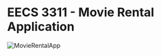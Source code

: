 # EECS 3311 - Movie Rental Application

![MovieRentalApp](https://user-images.githubusercontent.com/82296082/151468517-368d9549-580c-4ec1-b42a-35c6caf20b84.png)
